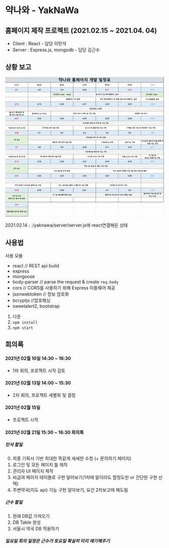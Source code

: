 # 약나와 - YakNaWa

## 홈페이지 제작 프로젝트 (2021.02.15 ~ 2021.04. 04)

- Client : React - 담당 이민석
- Server : Express.js, mongodb - 담당 김근수



## 상황 보고 

![image-20210224014123073](README%20assets/image-20210224014123073.png)

2021.02.14 : ./yaknawa/server/server.js에 react연결해둔 상태



## 사용법

사용 모듈

- react // REST api build
- express 
- mongoose
- body-parser // parse the request & create `req.body`
- cors // CORS를 사용하기 위해 Express 미들웨어 제공
- jsonwebtoken // 정보 암호화
- bcryptjs //암호해싱
- sweetalert2, bootstrap

1. 다운
2. `npm install`
3. `npm start`



## 회의록

#### 2021년 02월 10일 14:30 ~ 16:30 

- 1차 회의, 프로젝트 시작 검토

#### 2021년 02월 13일 14:00 ~ 15:30

- 2차 회의, 프로젝트 세별화 및 결정

#### 2021년 02월 15일

- 프로젝트 시작

#### 2021년 02월 21일 15:30 ~ 16:30 회의록

##### 민석 할일

0. 최종 기획서 기반 최대한 똑같게 세세한 수정 (+ 문의하기 페이지)
1. 로그인 및 모든 페이지 틀 제작
2. 관리자 UI 페이지 제작
3. 비급여 페이지 테이블로 구현 알아보기(1차때 말이라도 할정도만 or 간단한 구현 선택)
4. 주변약국(지도 api) 기능 구현 알아보기, 요건 2차보고때 해도됨

##### 근수 할일

1. 원래 DB값 가져오기
2. DB Table 완성
3. 서울시 약국 DB 적용하기

##### 일요일 회의 일정은 근수가 토요일 확실히 미리 얘기해주기

